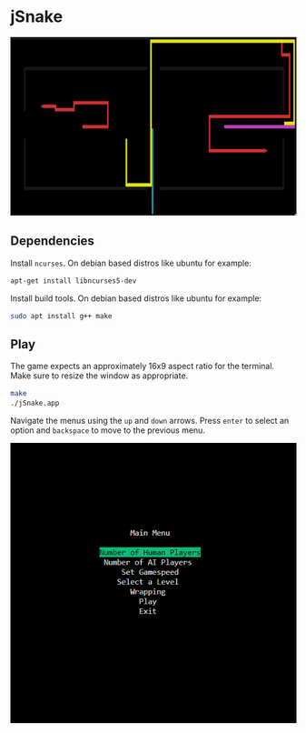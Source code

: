 # jSnake

![play](./docs/play2.png)

## Dependencies

Install `ncurses`. On debian based distros like ubuntu for example:

```bash
apt-get install libncurses5-dev
```

Install build tools. On debian based distros like ubuntu for example:

```bash
sudo apt install g++ make
```

## Play

The game expects an approximately 16x9 aspect ratio for the terminal. Make sure to resize the window as appropriate.

```bash
make
./jSnake.app
```

Navigate the menus using the `up` and `down` arrows. Press `enter` to select an option and `backspace` to move to the previous menu.

![menu](./docs/menu.png)
